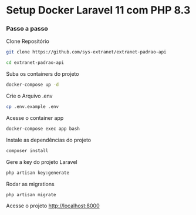 
# Setup Docker Laravel 11 com PHP 8.3

### Passo a passo
Clone Repositório
```sh
git clone https://github.com/sys-extranet/extranet-padrao-api
```
```sh
cd extranet-padrao-api
```

Suba os containers do projeto
```sh
docker-compose up -d
```


Crie o Arquivo .env
```sh
cp .env.example .env
```

Acesse o container app
```sh
docker-compose exec app bash
```

Instale as dependências do projeto
```sh
composer install
```

Gere a key do projeto Laravel
```sh
php artisan key:generate
```

Rodar as migrations
```sh
php artisan migrate
```

Acesse o projeto
[http://localhost:8000](http://localhost:8000)
